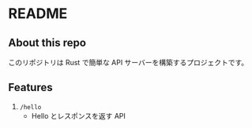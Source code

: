 # README

## About this repo

このリポジトリは Rust で簡単な API サーバーを構築するプロジェクトです。

## Features

1. `/hello`
   - Hello とレスポンスを返す API
